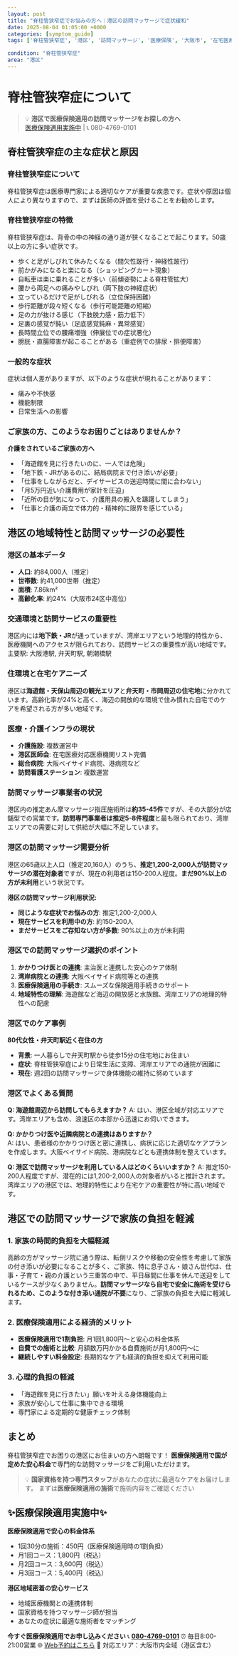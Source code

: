 ```yaml
---
layout: post
title: "脊柱管狭窄症でお悩みの方へ｜港区の訪問マッサージで症状緩和"
date: 2025-08-04 01:05:00 +0000
categories: [symptom_guide]
tags: ['脊柱管狭窄症', '港区', '訪問マッサージ', '医療保険', '大阪市', '在宅医療']

condition: "脊柱管狭窄症"
area: "港区"
---
```



# 脊柱管狭窄症について

> 💡 **港区で医療保険適用の訪問マッサージをお探しの方へ**  
> [医療保険適用実施中](https://peraichi.com/landing_pages/view/himawari-massage/) | 📞 080-4769-0101

## 脊柱管狭窄症の主な症状と原因

### 脊柱管狭窄症について
脊柱管狭窄症は医療専門家による適切なケアが重要な疾患です。症状や原因は個人により異なりますので、まずは医師の評価を受けることをお勧めします。

### 脊柱管狭窄症の特徴
脊柱管狭窄症は、背骨の中の神経の通り道が狭くなることで起こります。50歳以上の方に多い症状です。
- 歩くと足がしびれて休みたくなる（間欠性跛行・神経性跛行）
- 前かがみになると楽になる（ショッピングカート現象）
- 自転車は楽に乗れることが多い（前傾姿勢による脊柱管拡大）
- 腰から両足への痛みやしびれ（両下肢の神経症状）
- 立っているだけで足がしびれる（立位保持困難）
- 歩行距離が段々短くなる（歩行可能距離の短縮）
- 足の力が抜ける感じ（下肢脱力感・筋力低下）
- 足裏の感覚が鈍い（足底感覚鈍麻・異常感覚）
- 長時間立位での腰痛増強（伸展位での症状悪化）
- 膀胱・直腸障害が起こることがある（重症例での排尿・排便障害）

### 一般的な症状
症状は個人差がありますが、以下のような症状が現れることがあります：
- 痛みや不快感
- 機能制限
- 日常生活への影響

### ご家族の方、このようなお困りごとはありませんか？
**介護をされているご家族の方へ**
- 「海遊館を見に行きたいのに、一人では危険」
- 「地下鉄・JRがあるのに、結局病院まで付き添いが必要」
- 「仕事をしながらだと、デイサービスの送迎時間に間に合わない」
- 「月5万円近い介護費用が家計を圧迫」
- 「近所の目が気になって、介護用具の搬入を躊躇してしまう」
- 「仕事と介護の両立で体力的・精神的に限界を感じている」

## 港区の地域特性と訪問マッサージの必要性

### 港区の基本データ
- **人口**: 約84,000人（推定）
- **世帯数**: 約41,000世帯（推定）
- **面積**: 7.86km²
- **高齢化率**: 約24%（大阪市24区中高位）

### 交通環境と訪問サービスの重要性
港区内には**地下鉄・JR**が通っていますが、湾岸エリアという地理的特性から、医療機関へのアクセスが限られており、訪問サービスの重要性が高い地域です。
主要駅: 大阪港駅, 弁天町駅, 朝潮橋駅

### 住環境と在宅ケアニーズ
港区は**海遊館・天保山周辺の観光エリア**と**弁天町・市岡周辺の住宅地**に分かれています。高齢化率が24%と高く、海辺の開放的な環境で住み慣れた自宅でのケアを希望される方が多い地域です。

### 医療・介護インフラの現状
- **介護施設**: 複数運営中
- **港区医師会**: 在宅医療対応医療機関リスト完備
- **総合病院**: 大阪ベイサイド病院、港病院など
- **訪問看護ステーション**: 複数運営

### 訪問マッサージ事業者の状況
港区内の推定あん摩マッサージ指圧施術所は**約35-45件**ですが、その大部分が店舗型での営業です。**訪問専門事業者は推定5-8件程度**と最も限られており、湾岸エリアでの需要に対して供給が大幅に不足しています。

### 港区の訪問マッサージ需要分析
港区の65歳以上人口（推定20,160人）のうち、**推定1,200-2,000人が訪問マッサージの潜在対象者**ですが、現在の利用者は150-200人程度。**まだ90%以上の方が未利用**という状況です。

**港区の訪問マッサージ利用状況:**
- **同じような症状でお悩みの方**: 推定1,200-2,000人
- **現在サービスを利用中の方**: 約150-200人  
- **まだサービスをご存知ない方が多数**: 90%以上の方が未利用

### 港区での訪問マッサージ選択のポイント
1. **かかりつけ医との連携**: 主治医と連携した安心のケア体制
2. **湾岸病院との連携**: 大阪ベイサイド病院等との連携
3. **医療保険適用の手続き**: スムーズな保険適用手続きのサポート
4. **地域特性の理解**: 海遊館など海辺の開放感と水族館、湾岸エリアの地理的特性への配慮

### 港区でのケア事例
**80代女性・弁天町駅近く在住の方**
- **背景**: 一人暮らしで弁天町駅から徒歩15分の住宅地にお住まい
- **症状**: 脊柱管狭窄症により日常生活に支障、湾岸エリアでの通院が困難に
- **現在**: 週2回の訪問マッサージで身体機能の維持に努めています

### 港区でよくある質問
**Q: 海遊館周辺から訪問してもらえますか？**
A: はい、港区全域が対応エリアです。湾岸エリアも含め、浪速区の本部から迅速にお伺いできます。

**Q: かかりつけ医や近隣病院との連携はありますか？**  
A: はい、患者様のかかりつけ医と密に連携し、病状に応じた適切なケアプランを作成します。大阪ベイサイド病院、港病院などとも連携体制を整えています。

**Q: 港区で訪問マッサージを利用している人はどのくらいいますか？**
A: 推定150-200人程度ですが、潜在的には1,200-2,000人の対象者がいると推計されます。湾岸エリアの港区では、地理的特性により在宅ケアの重要性が特に高い地域です。

## 港区での訪問マッサージで家族の負担を軽減

### 1. 家族の時間的負担を大幅軽減
高齢の方がマッサージ院に通う際は、転倒リスクや移動の安全性を考慮して家族の付き添いが必要になることが多く、ご家族、特に息子さん・娘さん世代は、仕事・子育て・親の介護という三重苦の中で、平日昼間に仕事を休んで送迎をしているケースが少なくありません。**訪問マッサージなら自宅で安全に施術を受けられるため、このような付き添い通院が不要**になり、ご家族の負担を大幅に軽減します。

### 2. 医療保険適用による経済的メリット
- **医療保険適用で1割負担**: 月1回1,800円～と安心の料金体系
- **自費での施術と比較**: 月額数万円かかる自費施術が月1,800円～に
- **継続しやすい料金設定**: 長期的なケアも経済的負担を抑えて利用可能

### 3. 心理的負担の軽減
- 「海遊館を見に行きたい」願いを叶える身体機能向上
- 家族が安心して仕事に集中できる環境
- 専門家による定期的な健康チェック体制

## まとめ
脊柱管狭窄症でお困りの港区にお住まいの方へ朗報です！
**医療保険適用で国が定めた安心料金**で専門的な訪問マッサージをご利用いただけます。

> 💡 **国家資格を持つ専門スタッフ**があなたの症状に最適なケアをお届けします。
> まずは**医療保険適用の施術**で施術内容をご確認ください

## ✨医療保険適用実施中✨

**医療保険適用で安心の料金体系**
- 1回30分の施術：450円（医療保険適用時の1割負担）
- 月1回コース：1,800円（税込）
- 月2回コース：3,600円（税込）
- 月3回コース：5,400円（税込）

**港区地域密着の安心サービス**
- 地域医療機関との連携体制
- 国家資格を持つマッサージ師が担当
- あなたの症状に最適な施術者をマッチング

**今すぐ医療保険適用でお申し込みください**
📞 **[080-4769-0101](tel:080-4769-0101)**
⏰ 毎日8:00-21:00営業
🌐 [Web予約はこちら](https://peraichi.com/landing_pages/view/himawari-massage/)
📍 対応エリア：大阪市内全域（港区含む）
